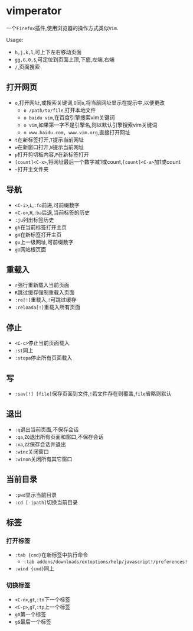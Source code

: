 # vimperator

一个`Firefox`插件,使用浏览器的操作方式类似`Vim`.

Usage:
* `h,j,k,l`,可上下左右移动页面
* `gg,G,0,$`,可定位到页面上顶,下底,左端,右端
* `/`,页面搜索

## 打开网页

* `o`,打开网址,或搜索关键词,`O`同`o`,将当前网址显示在提示中,以便更改
  * `o /path/to/file`,打开本地文件
  * `o baidu vim`,在百度引擎搜索vim关键词
  * `o vim`,如果第一字不是引擎名,则以默认引擎搜索vim关键词
  * `o www.baidu.com, www.vim.org`,直接打开网址
* `t`在新标签打开,`T`提示当前网址
* `w`在新窗口打开,`W`提示当前网址
* `p`打开剪切板内容,`P`在新标签打开
* `[count]<C-x>`,将网址最后一个数字减1或count,`[count]<C-a>`加1或count
* `~`打开主文件夹

## 导航

* `<C-i>`,`L`,`:fo`前进,可前缀数字
* `<C-o>`,`H`,`:ba`后退,当前标签的历史
* `:ju`列出标签历史
* `gh`在当前标签打开主页
* `gH`在新标签打开主页
* `gu`上一级网址,可前缀数字
* `gU`网站根页面

## 重载入

* `r`强行重新载入当前页面
* `R`跳过缓存强制重载入页面
* `:re[!]`重载入,`!`可跳过缓存
* `:reloada[!]`重载入所有页面


## 停止

* `<C-c>`停止当前页面载入
* `:st`同上
* `:stopa`停止所有页面载入

## 写

* `:sav[!] [file]`保存页面到文件,`!`若文件存在则覆盖,`file`省略则默认

## 退出

* `:q`退出当前页面,不保存会话
* `:qa`,`ZQ`退出所有页面和窗口,不保存会话
* `:xa`,`ZZ`保存会话并退出
* `:winc`关闭窗口
* `:winon`关闭所有其它窗口

## 当前目录

* `:pwd`显示当前目录
* `:cd [-|path]`切换当前目录

## 标签

### 打开标签

* `:tab {cmd}`在新标签中执行命令
  * `:tab addons/downloads/extoptions/help/javascript!/preferences!`
* `:wind {cmd}`同上

### 切换标签

* `<C-n>`,`gt`,`:tn`下一个标签
* `<C-p>`,`gT`,`:tp`上一个标签
* `g0`第一个标签
* `g$`最后一个标签
